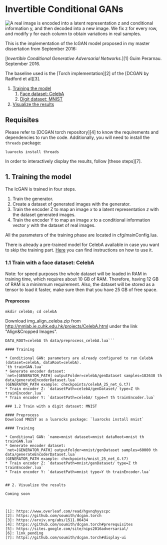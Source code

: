 Invertible Conditional GANs
===========================================

![A real image is encoded into a latent representation z and conditional information y, and then decoded into a new image. We fix z for every row, and modify y for each column to obtain variations in real samples.](https://raw.githubusercontent.com/Guim3/BcGAN/master/images/celeba_samples.png)

This is the implementation of the IcGAN model proposed in my master dissertation
from September 2016:

[*Invertible Conditional Generative Adversarial Networks.*][1] Guim Perarnau. September 2016.

[//]: <> (A shorter version, which we have submitted to the [NIPS 2016 Workshop on Adversarial Training][5], can be found [here][6]. <- Treure parèntesis i [//] per descomentar)

The baseline used is the [Torch implementation][2] of the [DCGAN by Radford et al][3].

1. [Training the model](#1-training-the-model)
	1. [Face dataset: CelebA](#11-face-dataset-celeba)
	2. [Digit dataset: MNIST](#12-digit-dataset-mnist)
2. [Visualize the results](#2-visualize-the-results)
	

## Requisites

Please refer to [DCGAN torch repository][4] to know the requirements and dependencies to run the code.
Additionally, you will need to install the `threads` package: 

`luarocks install threads`

In order to interactively display the results, follow [these steps][7].

## 1. Training the model

The IcGAN is trained in four steps. 
1. Train the generator. 
2. Create a dataset of generated images with the generator. 
3. Train the encoder Z to map an image *x* to a latent representation *z* with the dataset generated images. 
4. Train the encoder Y to map an image *x* to a conditional information vector *y* with the dataset of real images.

All the parameters of the training phase are located in cfg/mainConfig.lua.

There is already a pre-trained model for CelebA available in case you want to skip the training part. [Here](#2-visualize-the-results) you can find instructions on how to use it.

### 1.1 Train with a face dataset: CelebA

Note: for speed purposes the whole dataset will be loaded in RAM in training time, which requires about 10 GB of RAM. Therefore, having 12 GB of RAM is a minimmum requirement. Also, the dataset will be stored as a tensor to load it faster, make sure then that you have 25 GB of free space.

#### Preprocess
`mkdir celebA; cd celebA`

Download img_align_celeba.zip from http://mmlab.ie.cuhk.edu.hk/projects/CelebA.html under the link "Align&Cropped Images".

```unzip img_align_celeba.zip; cd ..
DATA_ROOT=celebA th data/preprocess_celebA.lua```

#### Training

* Conditional GAN: parameters are already configured to run CelebA (dataset=celebA, dataRoot=celebA).
`th trainGAN.lua`
* Generate encoder dataset: 
`net=[GENERATOR_PATH] outputFolder=celebA/genDataset samples=182638 th data/generateEncoderDataset.lua`
(GENERATOR_PATH example: checkpoints/celebA_25_net_G.t7)
* Train encoder Z: `datasetPath=celebA/genDataset/ type=Z th trainEncoder.lua`
* Train encoder Y: `datasetPath=celebA/ type=Y th trainEncoder.lua`

### 1.2 Train with a digit dataset: MNIST

#### Preprocess
Download MNIST as a luarocks package: `luarocks install mnist`

#### Training

* Conditional GAN: `name=mnist dataset=mnist dataRoot=mnist th trainGAN.lua`
* Generate encoder dataset: 
`net=[GENERATOR_PATH] outputFolder=mnist/genDataset samples=60000 th data/generateEncoderDataset.lua`
(GENERATOR_PATH example: checkpoints/mnist_25_net_G.t7)
* Train encoder Z: `datasetPath=mnist/genDataset/ type=Z th trainEncoder.lua`
* Train encoder Y: `datasetPath=mnist type=Y th trainEncoder.lua`


## 2. Visualize the results

Coming soon

    

[1]: https://www.overleaf.com/read/hgvnqhyyscpc
[2]: https://github.com/soumith/dcgan.torch
[3]: https://arxiv.org/abs/1511.06434
[4]: https://github.com/soumith/dcgan.torch#prerequisites 
[5]: https://sites.google.com/site/nips2016adversarial/
[6]: link_pending
[7]: https://github.com/soumith/dcgan.torch#display-ui
